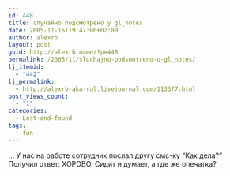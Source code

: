 ```yaml
---
id: 448
title: случайно подсмотрено у gl_notes
date: 2005-11-15T19:47:00+02:00
author: alexrb
layout: post
guid: http://alexrb.name/?p=448
permalink: /2005/11/sluchajno-podsmotreno-u-gl_notes/
lj_itemid:
  - "442"
lj_permalink:
  - http://alexrb-aka-ral.livejournal.com/113377.html
post_views_count:
  - "1"
categories:
  - Lost-and-found
tags:
  - fun
---
```

&#8230; У нас на работе сотрудник послал другу смс-ку &#8220;Как дела?&#8221;  
Получил ответ: ХОРОВО. Сидит и думает, а где же опечатка?